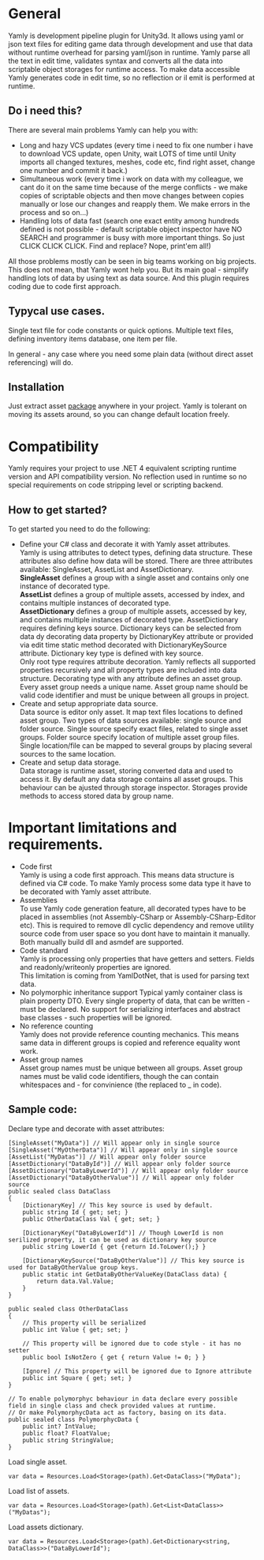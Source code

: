 # General
Yamly is development pipeline plugin for Unity3d.
It allows using yaml or json text files for editing game data through development and use that data without runtime overhead for parsing yaml/json in runtime.
Yamly parse all the text in edit time, validates syntax and converts all the data into scriptable object storages for runtime access.
To make data accessible Yamly generates code in edit time, so no reflection or il emit is performed at runtime. 

## Do i need this?
There are several main problems Yamly can help you with:
- Long and hazy VCS updates (every time i need to fix one number i have to download VCS update, open Unity, wait LOTS of time until Unity imports all changed textures, meshes, code etc, find right asset, change one number and commit it back.)
- Simultaneous work (every time i work on data with my colleague, we cant do it on the same time because of the merge conflicts - we make copies of scriptable objects and then move changes between copies manually or lose our changes and reapply them. We make errors in the process and so on...)
- Handling lots of data fast (search one exact entity among hundreds defined is not possible - default scriptable object inspector have NO SEARCH and programmer is busy with more important things. So just CLICK CLICK CLICK. Find and replace? Nope, print'em all!)

All those problems mostly can be seen in big teams working on big projects.
This does not mean, that Yamly wont help you. 
But its main goal - simplify handling lots of data by using text as data source.
And this plugin requires coding due to code first approach.

## Typycal use cases.
Single text file for code constants or quick options.
Multiple text files, defining inventory items database, one item per file.

In general - any case where you need some plain data (without direct asset referencing) will do.

## Installation
Just extract asset [package](https://github.com/incoboggart/Yamly/blob/master/out/yamly-1.0.2.unitypackage?raw=true) anywhere in your project.
Yamly is tolerant on moving its assets around, so you can change default location freely.

# Compatibility  
Yamly requires your project to use .NET 4 equivalent scripting runtime version and API compatibility version.
No reflection used in runtime so no special requirements on code stripping level or scripting backend. 

## How to get started?
To get started you need to do the following:
* Define your C# class and decorate it with Yamly asset attributes.  
Yamly is using attributes to detect types, defining data structure.
These attributes also define how data will be stored.
There are three attributes available: SingleAsset, AssetList and AssetDictionary.  
**SingleAsset** defines a group with a single asset and contains only one instance of decorated type.  
**AssetList** defines a group of multiple assets, accessed by index, and contains multiple instances of decorated type.  
**AssetDictionary** defines a group of multiple assets, accessed by key, and contains multiple instances of decorated type. 
AssetDictionary requires defining keys source.
Dictionary keys can be selected from data dy decorating data property by DictionaryKey attribute or provided via edit time static method decorated with DictionaryKeySource attribute. 
Dictionary key type is defined with key source.  
Only root type requires attribute decoration. Yamly reflects all supported properties recursively and all property types are included into data structure.
Decorating type with any attribute defines an asset group.
Every asset group needs a unique name.
Asset group name should be valid code identifier and must be unique between all groups in project.
* Create and setup appropriate data source.   
Data source is editor only asset. It map text files locations to defined asset group.
Two types of data sources available: single source and folder source.
Single source specify exact files, related to single asset groups.
Folder source specify location of multiple asset group files.
Single location/file can be mapped to several groups by placing several sources to the same location.
* Create and setup data storage.  
Data storage is runtime asset, storing converted data and used to access it.
By default any data storage contains all asset groups. This behaviour can be ajusted through storage inspector.
Storages provide methods to access stored data by group name.

# Important limitations and requirements.
* Code first  
Yamly is using a code first approach. This means data structure is defined via C# code.
To make Yamly process some data type it have to be decorated with Yamly asset attribute.
* Assemblies  
To use Yamly code generation feature, all decorated types have to be placed in assemblies (not Assembly-CSharp or Assembly-CSharp-Editor etc).
This is required to remove dll cyclic dependency and remove utility source code from user space so you dont have to maintain it manually.
Both manually build dll and asmdef are supported.
* Code standard  
Yamly is processing only properties that have getters and setters. Fields and readonly/writeonly properties are ignored.  
This limitation is coming  from YamlDotNet, that is used for parsing text data.
* No polymorphic inheritance support
Typical yamly container class is plain property DTO. Every single property of data, that can be written - must be declared.
No support for serializing interfaces and abstract base classes - such properties will be ignored.
* No reference counting  
Yamly does not provide reference counting mechanics. This means same data in different groups is copied and reference equality wont work.
* Asset group names  
Asset group names must be unique between all groups.
Asset group names must be valid code identifiers, though the can contain whitespaces and - for convinience (the replaced to _ in code). 

## Sample code:
Declare type and decorate with asset attributes:
```
[SingleAsset("MyData")] // Will appear only in single source
[SingleAsset("MyOtherData")] // Will appear only in single source
[AssetList("MyDatas")] // Will appear only folder source
[AssetDictionary("DataById")] // Will appear only folder source
[AssetDictionary("DataByLowerId")] // Will appear only folder source
[AssetDictionary("DataByOtherValue")] // Will appear only folder source
public sealed class DataClass
{
	[DictionaryKey] // This key source is used by default.
	public string Id { get; set; }
	public OtherDataClass Val { get; set; }

	[DictionaryKey("DataByLowerId")] // Though LowerId is non serilized property, it can be used as dictionary key source
	public string LowerId { get {return Id.ToLower();} }

	[DictionaryKeySource("DataByOtherValue")] // This key source is used for DataByOtherValue group keys. 
	public static int GetDataByOtherValueKey(DataClass data) {
		return data.Val.Value;
	}
}

public sealed class OtherDataClass
{
	// This property will be serialized
	public int Value { get; set; }

	// This property will be ignored due to code style - it has no setter
	public bool IsNotZero { get { return Value != 0; } }

	[Ignore] // This property will be ignored due to Ignore attribute
	public int Square { get; set; }
}

// To enable polymorphyc behaviour in data declare every possible field in single class and check provided values at runtime.
// Or make PolymorphycData act as factory, basing on its data.
public sealed class PolymorphycData {
	public int? IntValue;
	public float? FloatValue;
	public string StringValue;
}
```

Load single asset.
```
var data = Resources.Load<Storage>(path).Get<DataClass>("MyData");
```

Load list of assets.
```
var data = Resources.Load<Storage>(path).Get<List<DataClass>>("MyDatas");
```

Load assets dictionary.
```
var data = Resources.Load<Storage>(path).Get<Dictionary<string, DataClass>>("DataByLowerId");
```
